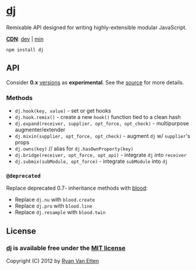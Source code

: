 # [dj](https://github.com/ryanve/dj)

Remixable API designed for writing highly-extensible modular JavaScript.

**[CDN](http://airve.github.com)**: [dev](http://airve.github.com/js/dj/dj.js) | [min](http://airve.github.com/js/dj/dj.min.js)

```
npm install dj
```

## API

Consider **0.x** [versions](../../tags) as **experimental**. See the [source](dj.js) for more details.

### Methods

- `dj.hook(key, value)` - set or get hooks
- `dj.hook.remix()` - create a new `hook()` function tied to a clean hash
- `dj.expand(receiver, supplier, opt_force, opt_check)` - multipurpose augmenter/extender
- `dj.mixin(supplier, opt_force, opt_check)` - augment `dj` w/ `supplier`'s props
- `dj.owns(key)` // alias for `dj.hasOwnProperty(key)`
- `dj.bridge(receiver, opt_force, opt_api)` - integrate `dj` into `receiver`
- `dj.submix(subModule, opt_force)` - integrate `subModule` into `dj`

### `@deprecated`

Replace deprecated 0.7- inheritance methods with [blood](http://github.com/ryanve/blood):

- Replace `dj.nu` with `blood.create`
- Replace `dj.pro` with `blood.line`
- Replace `dj.resample` with `blood.twin`

## License

### [dj](https://github.com/ryanve/dj) is available free under the [MIT license](http://en.wikipedia.org/wiki/MIT_License)

Copyright (C) 2012 by [Ryan Van Etten](https://github.com/ryanve)
